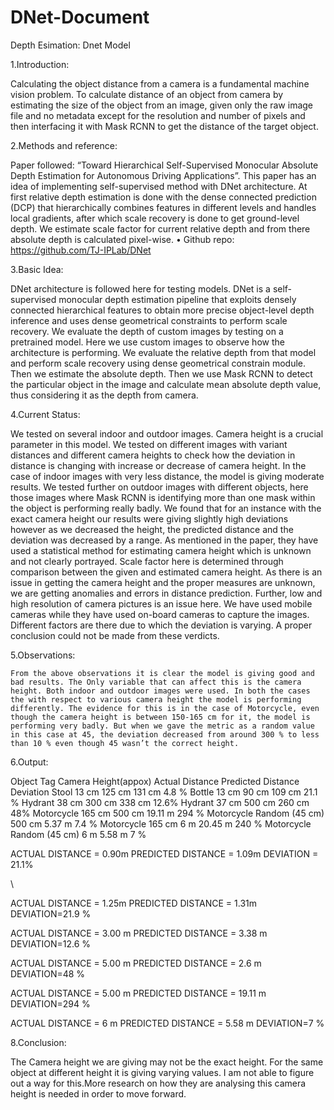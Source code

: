 # DNet-Document
Depth Esimation: Dnet Model 




1.Introduction:

Calculating the object distance from a camera is a fundamental machine vision problem. To calculate distance of an object from camera by estimating the size of the object from an image, given only the raw image file and no metadata except for the resolution and number of pixels and then interfacing it with Mask RCNN to get the distance of the target object.

2.Methods and reference:

Paper followed: “Toward Hierarchical Self-Supervised Monocular Absolute Depth Estimation for Autonomous Driving Applications”.
This paper has an idea of implementing self-supervised method with DNet architecture. At first relative depth estimation is done with the dense connected prediction (DCP) that hierarchically combines features in different levels and handles local gradients,  after which scale recovery is done to get ground-level depth. We estimate scale factor for current relative depth and from there absolute depth is calculated pixel-wise.
	• Github repo: https://github.com/TJ-IPLab/DNet

3.Basic Idea:

DNet architecture is followed here for testing models.  DNet is a self-supervised monocular depth estimation pipeline that exploits densely connected hierarchical features to obtain more precise object-level depth inference and uses dense geometrical constraints to perform scale recovery. We evaluate the depth of custom images by testing on a pretrained model. Here we use custom images to observe how the architecture is performing. We evaluate the relative depth from that model and perform scale recovery using dense geometrical constrain module. Then we estimate the absolute depth. Then we use Mask RCNN to detect the particular object in the image and calculate mean absolute depth value, thus considering it as the depth from camera.


4.Current Status:

We tested on several indoor and outdoor images. Camera height is a crucial parameter in this model. We tested on different images with variant distances and different camera heights to check how the deviation in distance is changing with increase or decrease of camera height. 
In the case of indoor images with very less distance, the model is giving moderate results. We tested further on outdoor images with different objects, here those images where Mask RCNN is identifying more than one mask within the object is performing really badly. We found that for an instance with the exact camera height our results were giving slightly high deviations however as we decreased the height, the predicted distance and the deviation was decreased by a range.
As mentioned in the paper, they have used a statistical method for estimating camera height which is unknown and not clearly portrayed. Scale factor here is determined through comparison between the given and estimated camera height. As there is an issue in getting the camera height and the proper measures are unknown, we are getting anomalies and errors in distance prediction. Further, low and high resolution of camera pictures is an issue here. We have used mobile cameras while they have used on-board cameras to capture the images. Different factors are there due to which the deviation is varying. A proper conclusion could not be made from these verdicts.

5.Observations:


	From the above observations it is clear the model is giving good and bad results. The Only variable that can affect this is the camera height. Both indoor and outdoor images were used. In both the cases the with respect to various camera height the model is performing differently. The evidence for this is in the case of Motorcycle, even though the camera height is between 150-165 cm for it, the model is performing very badly. But when we gave the metric as a random value in this case at 45, the deviation decreased from around 300 % to less than 10 % even though 45 wasn’t the correct height. 



6.Output:

Object Tag	Camera Height(appox)	Actual Distance	Predicted Distance	Deviation
Stool	13 cm	125 cm	131 cm	4.8 %
Bottle	13 cm	90 cm	109 cm	21.1 %
Hydrant	38 cm	300 cm	338 cm	12.6%
Hydrant	37 cm	500 cm	260 cm	48%
Motorcycle	165 cm	500 cm	19.11 m	294 %
Motorcycle	Random (45 cm)	500 cm	5.37 m	7.4 %
Motorcycle	165 cm	6 m	20.45 m	240 %
Motorcycle	Random (45 cm)	6 m	5.58 m	7 %




















ACTUAL DISTANCE = 0.90m
PREDICTED DISTANCE = 1.09m
DEVIATION = 21.1%



















\

ACTUAL DISTANCE = 1.25m
PREDICTED DISTANCE = 1.31m
DEVIATION=21.9 %

















ACTUAL DISTANCE = 3.00 m
PREDICTED DISTANCE = 3.38 m
DEVIATION=12.6 %

























ACTUAL DISTANCE = 5.00 m
PREDICTED DISTANCE = 2.6 m
DEVIATION=48 %
























ACTUAL DISTANCE = 5.00 m
PREDICTED DISTANCE = 19.11 m
DEVIATION=294 %



















ACTUAL DISTANCE = 6 m
PREDICTED DISTANCE = 5.58 m
DEVIATION=7 %



8.Conclusion:

The Camera height we are giving may not be the exact height. For the same object at different height it is giving varying values. I am not able to figure out a way for this.More research on how they are analysing this camera height is needed in order to move forward. 

